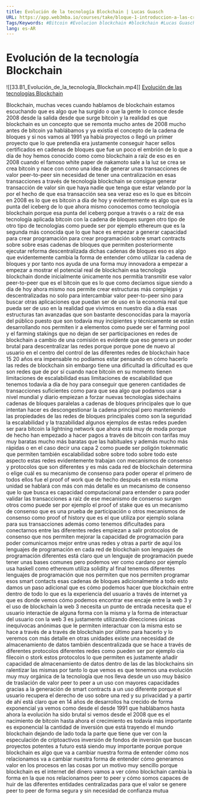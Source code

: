 ```yaml
---
title: Evolución de la tecnología Blockchain | Lucas Guasch
URL: https://app.web3mba.io/courses/take/bloque-1-introduccion-a-las-criptomonedas/lessons/39203254-evolucion-de-la-tecnologia-blockchain-lucas-guasch
Tags/Keywords: #Bitcoin #Evolucion blockchain #blockchain #Lucas Guasch
lang: es-AR
---
```

# Evolución de la tecnología Blockchain
![[33.B1_Evolución_de_la_tecnología_Blockchain.mp4]]
[Evolución de las tecnologías Blockchain](https://app.web3mba.io/courses/take/bloque-1-introduccion-a-las-criptomonedas/lessons/39203254-evolucion-de-la-tecnologia-blockchain-lucas-guasch)

Blockchain, muchas veces cuando hablamos de blockchain estamos escuchando que es algo que ha surgido o que la gente lo conoce desde 2008 desde la salida desde que surge bitcoin y la realidad es que blockchain es un concepto que se remonta mucho antes de 2008 mucho antes de bitcoin ya hablábamos y ya existía el concepto de la cadena de bloques y si nos vamos al 1991 ya había proyectos o llegó un primer proyecto que lo que pretendía era justamente conseguir hacer sellos certificados en cadenas de bloques que fue un poco el embrión de lo que a día de hoy hemos conocido como como blockchain a raíz de eso es en 2008 cuando el famoso white paper de nakamoto sale a la luz se crea se crea bitcoin y nace con como una idea de generar unas transacciones de valor peer-to-peer sin necesidad de tener una centralización en esas transacciones a través de tecnología blockchain se consigue generar transacción de valor sin que haya nadie que tenga que estar velando por la por el hecho de que esa transacción sea sea veraz eso es lo que es bitcoin en 2008 es lo que es bitcoin a día de hoy y evidentemente es algo que es la punta del iceberg de lo que ahora mismo conocemos como tecnología blockchain porque esa punta del iceberg porque a través o a raíz de esa tecnología aplicada bitcoin con la cadena de bloques surgen otro tipo de otro tipo de tecnologías como puede ser por ejemplo ethereum que es la segunda más conocida que lo que hace es empezar a generar capacidad para crear programación para crear programación sobre smart contracts sobre sobre esas cadenas de bloques que permiten posteriormente ejecutar reforma descentralizada dichas cadenas de bloques eso es algo que evidentemente cambia la forma de entender cómo utilizar la cadena de bloques y por tanto nos ayuda de una forma muy innovadora a empezar a empezar a mostrar el potencial real de blockchain esa tecnología blockchain donde inicialmente únicamente nos permitía transmitir ese valor peer-to-peer que es el bitcoin que es lo que como decíamos sigue siendo a día de hoy ahora mismo nos permite crear estructuras más complejas y descentralizadas no solo para intercambiar valor peer-to-peer sino para buscar otras aplicaciones que puedan ser de uso en la economía real que pueda ser de uso en la realidad que vivimos en nuestro día a día esas estructuras tan avanzadas que son bastante desconocidas para la mayoría del público puesto que son todavía muy incipientes y técnicamente se están desarrollando nos permiten ir a elementos como puede ser el farming pool y el farming stakings que no dejan de ser participaciones en redes de blockchain a cambio de una comisión es evidente que eso genera un poder brutal para descentralizar las redes porque porque pone de nuevo al usuario en el centro del control de las diferentes redes de blockchain hace 15 20 años era impensable no podíamos estar pensando en cómo hacerlo las redes de blockchain sin embargo tiene una dificultad la dificultad es que son redes que de por sí cuando nace bitcoin en su momento tienen limitaciones de escalabilidad esas limitaciones de escalabilidad que tenemos todavía a día de hoy para conseguir que generen cantidades de transacciones suficientes como para que sea algo que podamos usar a nivel mundial y diario empiezan a forzar nuevas tecnologías sidechains cadenas de bloques paralelas a cadenas de bloques principales que lo que intentan hacer es descongestionar la cadena principal pero manteniendo las propiedades de las redes de bloques principales como son la seguridad la escalabilidad y la trazabilidad algunos ejemplos de estas redes pueden ser para bitcoin la lightning network que ahora está muy de moda porque de hecho han empezado a hacer pagos a través de bitcoin con tarifas muy muy baratas mucho más baratas que las habituales y además mucho más rápidas o en el caso decir una capa 2 como puede ser poligón tokenmatic que permiten también escalabilidad sobre sobre todo sobre todo este aspecto estas redes evidentemente trabajan con mecanismos de consenso y protocolos que son diferentes y es más cada red de blockchain determina o elige cuál es su mecanismo de consenso para poder operar el primero de todos ellos fue el proof of work que de hecho después en esta misma unidad se hablará con más con más detalle es un mecanismo de consenso que lo que busca es capacidad computacional para entender o para poder validar las transacciones a raíz de ese mecanismo de consenso surgen otros como puede ser por ejemplo el proof of stake que es un mecanismo de consenso que es una prueba de participación o otros mecanismos de consenso como proof of history que es el que utiliza por ejemplo solana para sus transacciones además como tenemos dificultades para conectarnos entre las diferentes redes empiezan a salir protocolos de consenso que nos permiten mejorar la capacidad de programación para poder comunicarnos mejor entre unas redes y otras a partir de aquí los lenguajes de programación en cada red de blockchain son lenguajes de programación diferentes está claro que un lenguaje de programación puede tener unas bases comunes pero podemos ver como cardano por ejemplo usa haskell como ethereum utiliza solidity al final tenemos diferentes lenguajes de programación que nos permiten que nos permiten programar esos smart contacts esas cadenas de bloques adicionalmente a todo esto damos un paso adicional que es cómo podemos hacer que blockchain entre dentro de todo lo que es la experiencia del usuario a través de internet ya que es donde vemos cómo podemos encontrar ese encaje entre la web 3 y el uso de blockchain la web 3 necesita un punto de entrada necesita que el usuario interactúe de alguna forma con la misma y la forma de interactuar del usuario con la web 3 es justamente utilizando direcciones únicas inequívocas anónimas que le permiten interactuar con la misma esto se hace a través de a través de blockchain por último para hacerlo y lo veremos con más detalle en otras unidades existe una necesidad de almacenamiento de datos también descentralizada que se hace a través de diferentes protocolos diferentes redes como pueden ser por ejemplo cia filecoin o stork estos protocolos lo que permiten es justamente añadir capacidad de almacenamiento de datos dentro de las de las blockchains sin ralentizar las mismas por tanto lo que vemos es que tenemos una evolución muy muy orgánica de la tecnología que nos lleva desde un uso muy básico de traslación de valor peer to peer a un uso con mayores capacidades gracias a la generación de smart contracts a un uso diferente porque el usuario recupera el derecho de uso sobre una red y su privacidad y a partir de ahí está claro que en 14 años de desarrollos ha crecido de forma exponencial ya vemos como desde el desde 1991 que hablábamos hasta ahora la evolución ha sido brutal si vemos desde el 2008 que es el nacimiento de bitcoin hasta ahora el crecimiento es todavía más importante es exponencial la cantidad de inversión que está trayendo el mundo blockchain dejando de lado toda la parte que tiene que ver con la especulación de criptoactivos inversión de fondos de inversión que buscan proyectos potentes a futuro está siendo muy importante porque porque blockchain es algo que va a cambiar nuestra forma de entender cómo nos relacionamos va a cambiar nuestra forma de entender cómo generamos valor en los procesos en las cosas por un motivo muy sencillo porque blockchain es el internet del dinero vamos a ver cómo blockchain cambia la forma en la que nos relacionamos peer to peer y cómo somos capaces de huir de las diferentes entidades centralizadas para que el valor se genere peer to peer de forma segura y sin necesidad de confianza mutua
